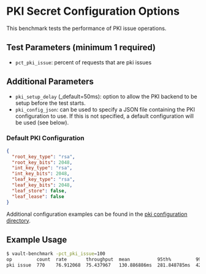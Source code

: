 # PKI Secret Configuration Options

This benchmark tests the performance of PKI issue operations.

## Test Parameters (minimum 1 required)

- `pct_pki_issue`: percent of requests that are pki issues

## Additional Parameters

- `pki_setup_delay` (_default=50ms): option to allow the PKI backend to be setup before the test starts.
- `pki_config_json`: can be used to specify a JSON file containing the PKI configuration
to use.  If this is not specified, a default configuration will be used (see below).

### Default PKI Configuration

```json
{
  "root_key_type": "rsa",
  "root_key_bits": 2048,
  "int_key_type": "rsa",
  "int_key_bits": 2048,
  "leaf_key_type": "rsa",
  "leaf_key_bits": 2048,
  "leaf_store": false,
  "leaf_lease": false
}
```

Additional configuration examples can be found in the [pki configuration directory](/configs/pki/).

## Example Usage

```bash
$ vault-benchmark -pct_pki_issue=100
op         count  rate       throughput  mean          95th%         99th%         successRatio
pki issue  770    76.912068  75.437967   130.886886ms  281.848785ms  424.038003ms  100.00%
```
